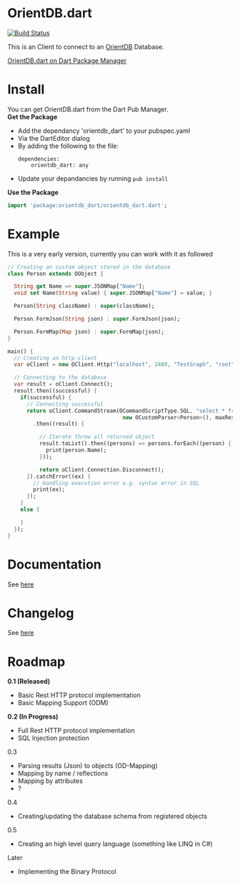 OrientDB.dart
=========

[![Build Status](https://drone.io/github.com/SoftHai/OrientDB.dart/status.png)](https://drone.io/github.com/SoftHai/OrientDB.dart/latest)

This is an Client to connect to an [OrientDB](http://www.orientechnologies.com/orientdb/) Database.

[OrientDB.dart on Dart Package Manager](http://pub.dartlang.org/packages/orientdb_dart)

Install
=========

You can get OrientDB.dart from the Dart Pub Manager.<br/>
**Get the Package**
* Add the dependancy 'orientdb_dart' to your pubspec.yaml
 * Via the DartEditor dialog
 * By adding the following to the file:
   ```
   dependencies:
       orientdb_dart: any
   ```
* Update your depandancies by running `pub install`

**Use the Package**
```dart
import 'package:orientdb_dart/orientdb_dart.dart';
```

Example
=========
This is a very early version, currently you can work with it as followed
```dart
// Creating an custom object stored in the database
class Person extends OObject {

  String get Name => super.JSONMap["Name"];
  void set Name(String value) { super.JSONMap["Name"] = value; }

  Person(String className) : super(className);

  Person.FormJson(String json) : super.FormJson(json);

  Person.FormMap(Map json) : super.FormMap(json);
}

main() {
  // Creating an http client
  var oClient = new OClient.Http("localhost", 2480, "TestGraph", "root", "root");

  // Connecting to the database
  var result = oClient.Connect();
  result.then((successful) {
    if(successful) {
      // Connecting successful
      return oClient.CommandStream(OCommandScriptType.SQL, "select * from Person",
      								new OCustomParser<Person>(), maxResults: 20)
        .then((result) {

          // Iterate throw all returned object
          result.toList().then((persons) => persons.forEach((person) {
            print(person.Name);
          }));

          return oClient.Connection.Disconnect();
      }).catchError((ex) {
        // Handling execution error e.g. syntax error in SQL
        print(ex);
      });
    }
    else {

    }
  });
}
```

Documentation
=========
See [here](doc/oclient.md)

Changelog
=========
See [here](/CHANGELOG.md)

Roadmap
=========
**0.1 (Released)**
 * Basic Rest HTTP protocol implementation
 * Basic Mapping Support (ODM)

**0.2 (In Progress)**
 * Full Rest HTTP protocol implementation
 * SQL Injection protection

0.3
 * Parsing results (Json) to objects (OD-Mapping)
  * Mapping by name / reflections
  * Mapping by attributes
  * ?

0.4
 * Creating/updating the database schema from registered objects

0.5
 * Creating an high level query language (something like LINQ in C#)

Later
 * Implementing the Binary Protocol